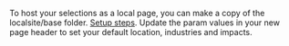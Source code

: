 To host your selections as a local page, you can make a copy of the localsite/base folder.  [Setup&nbsp;steps](../../localsite/start/).
Update the param values in your new page header to set your default location, industries and impacts.
